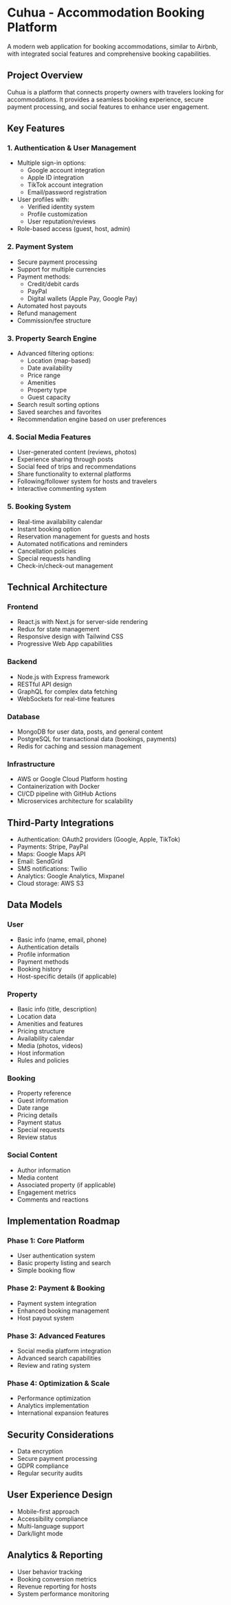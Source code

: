 # Cuhua - Accommodation Booking Platform

A modern web application for booking accommodations, similar to Airbnb, with integrated social features and comprehensive booking capabilities.

## Project Overview

Cuhua is a platform that connects property owners with travelers looking for accommodations. It provides a seamless booking experience, secure payment processing, and social features to enhance user engagement.

## Key Features

### 1. Authentication & User Management
- Multiple sign-in options:
  - Google account integration
  - Apple ID integration
  - TikTok account integration
  - Email/password registration
- User profiles with:
  - Verified identity system
  - Profile customization
  - User reputation/reviews
- Role-based access (guest, host, admin)

### 2. Payment System
- Secure payment processing
- Support for multiple currencies
- Payment methods:
  - Credit/debit cards
  - PayPal
  - Digital wallets (Apple Pay, Google Pay)
- Automated host payouts
- Refund management
- Commission/fee structure

### 3. Property Search Engine
- Advanced filtering options:
  - Location (map-based)
  - Date availability
  - Price range
  - Amenities
  - Property type
  - Guest capacity
- Search result sorting options
- Saved searches and favorites
- Recommendation engine based on user preferences

### 4. Social Media Features
- User-generated content (reviews, photos)
- Experience sharing through posts
- Social feed of trips and recommendations
- Share functionality to external platforms
- Following/follower system for hosts and travelers
- Interactive commenting system

### 5. Booking System
- Real-time availability calendar
- Instant booking option
- Reservation management for guests and hosts
- Automated notifications and reminders
- Cancellation policies
- Special requests handling
- Check-in/check-out management

## Technical Architecture

### Frontend
- React.js with Next.js for server-side rendering
- Redux for state management
- Responsive design with Tailwind CSS
- Progressive Web App capabilities

### Backend
- Node.js with Express framework
- RESTful API design
- GraphQL for complex data fetching
- WebSockets for real-time features

### Database
- MongoDB for user data, posts, and general content
- PostgreSQL for transactional data (bookings, payments)
- Redis for caching and session management

### Infrastructure
- AWS or Google Cloud Platform hosting
- Containerization with Docker
- CI/CD pipeline with GitHub Actions
- Microservices architecture for scalability

## Third-Party Integrations

- Authentication: OAuth2 providers (Google, Apple, TikTok)
- Payments: Stripe, PayPal
- Maps: Google Maps API
- Email: SendGrid
- SMS notifications: Twilio
- Analytics: Google Analytics, Mixpanel
- Cloud storage: AWS S3

## Data Models

### User
- Basic info (name, email, phone)
- Authentication details
- Profile information
- Payment methods
- Booking history
- Host-specific details (if applicable)

### Property
- Basic info (title, description)
- Location data
- Amenities and features
- Pricing structure
- Availability calendar
- Media (photos, videos)
- Host information
- Rules and policies

### Booking
- Property reference
- Guest information
- Date range
- Pricing details
- Payment status
- Special requests
- Review status

### Social Content
- Author information
- Media content
- Associated property (if applicable)
- Engagement metrics
- Comments and reactions

## Implementation Roadmap

### Phase 1: Core Platform
- User authentication system
- Basic property listing and search
- Simple booking flow

### Phase 2: Payment & Booking
- Payment system integration
- Enhanced booking management
- Host payout system

### Phase 3: Advanced Features
- Social media platform integration
- Advanced search capabilities
- Review and rating system

### Phase 4: Optimization & Scale
- Performance optimization
- Analytics implementation
- International expansion features

## Security Considerations
- Data encryption
- Secure payment processing
- GDPR compliance
- Regular security audits

## User Experience Design
- Mobile-first approach
- Accessibility compliance
- Multi-language support
- Dark/light mode

## Analytics & Reporting
- User behavior tracking
- Booking conversion metrics
- Revenue reporting for hosts
- System performance monitoring